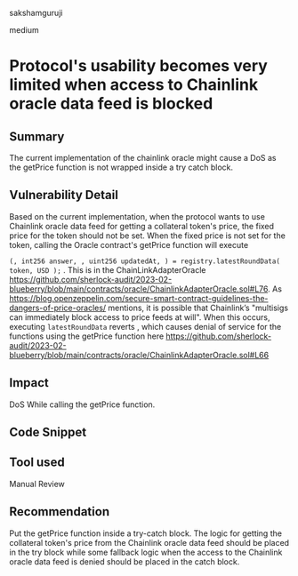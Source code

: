 sakshamguruji

medium

# Protocol's usability becomes very limited when access to Chainlink oracle data feed is blocked

## Summary

The current implementation of the chainlink oracle might cause a DoS as the getPrice function is not wrapped inside a try catch block.


## Vulnerability Detail

Based on the current implementation, when the protocol wants to use Chainlink oracle data feed for getting a collateral token's price, the fixed price for the token should not be set. When the fixed price is not set for the token, calling the Oracle contract's  getPrice function will execute 

`(, int256 answer, , uint256 updatedAt, ) = registry.latestRoundData( token, USD );`
. This is in the  ChainLinkAdapterOracle https://github.com/sherlock-audit/2023-02-blueberry/blob/main/contracts/oracle/ChainlinkAdapterOracle.sol#L76. As https://blog.openzeppelin.com/secure-smart-contract-guidelines-the-dangers-of-price-oracles/ mentions, it is possible that Chainlink’s "multisigs can immediately block access to price feeds at will". When this occurs, executing `latestRoundData` reverts , which causes denial of service for the functions using the
getPrice function here https://github.com/sherlock-audit/2023-02-blueberry/blob/main/contracts/oracle/ChainlinkAdapterOracle.sol#L66

## Impact

DoS While calling the getPrice function.

## Code Snippet

## Tool used

Manual Review

## Recommendation

Put the getPrice function inside a try-catch block. The logic for getting the collateral token's price from the Chainlink oracle data feed should be placed in the try block while some fallback logic when the access to the Chainlink oracle data feed is denied should be placed in the catch block.
